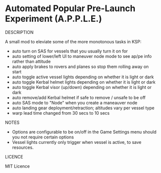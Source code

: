 # Automated Popular Pre-Launch Experiment (A.P.P.L.E.)

DESCRIPTION

A small mod to eleviate some of the more monotonous tasks in KSP:

- auto turn on SAS for vessels that you usually turn it on for
- auto setting of lower/left UI to maneuver node mode to see ap/pe info rather than attitude
- auto apply brakes to rovers and planes so stop them rolling away on start
- auto toggle active vessel lights depending on whether it is light or dark
- auto toggle Kerbal helmet lights depending on whether it is light or dark
- auto toggle Kerbal visor (up/down) depending on whether it is light or dark
- auto remove/add Kerbal helmet if safe to remove / unsafe to be off
- auto SAS mode to "Node" when you create a maneauver node
- auto landing gear deployment/retraction; altitudes vary per vessel type
- warp lead time changed from 30 secs to 10 secs


NOTES

- Options are configurable to be on/off in the Game Settings menu should you not require certain options
- Vessel lights currently only trigger when vessel is active, to save resources.



LICENCE

MIT Licence
